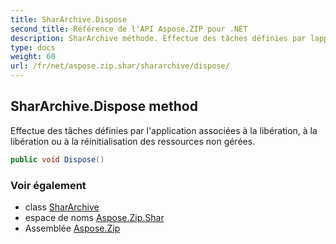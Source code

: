 ```yaml
---
title: SharArchive.Dispose
second_title: Référence de l'API Aspose.ZIP pour .NET
description: SharArchive méthode. Effectue des tâches définies par lapplication associées à la libération à la libération ou à la réinitialisation des ressources non gérées.
type: docs
weight: 60
url: /fr/net/aspose.zip.shar/shararchive/dispose/
---
```

## SharArchive.Dispose method

Effectue des tâches définies par l'application associées à la libération, à la libération ou à la réinitialisation des ressources non gérées.

```csharp
public void Dispose()
```

### Voir également

* class [SharArchive](../)
* espace de noms [Aspose.Zip.Shar](../../shararchive/)
* Assemblée [Aspose.Zip](../../../)


